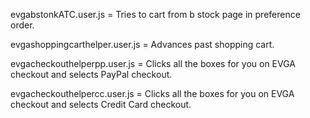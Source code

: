 evgabstonkATC.user.js = Tries to cart from b stock page in preference order.

evgashoppingcarthelper.user.js = Advances past shopping cart.

evgacheckouthelperpp.user.js = Clicks all the boxes for you on EVGA checkout and selects PayPal checkout.

evgacheckouthelpercc.user.js = Clicks all the boxes for you on EVGA checkout and selects Credit Card checkout.


